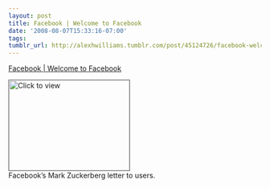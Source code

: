 ```yaml
---
layout: post
title: Facebook | Welcome to Facebook
date: '2008-08-07T15:33:16-07:00'
tags: 
tumblr_url: http://alexhwilliams.tumblr.com/post/45124726/facebook-welcome-to-facebook
---
```

<a href="https://www.iterasi.net/OpenViewer.aspx?sqrlitid=f4FZZatsG02DY4EnuqDP_w">Facebook | Welcome to Facebook</a><br/><p><a href="https://www.iterasi.net/OpenViewer.aspx?sqrlitid=f4FZZatsG02DY4EnuqDP_w" target="_blank"> <img src="http://AssetHost01a.iterasi.net/ec2eb670e447/94d5ad32ba6b/ff6f9e86baa1/ac1615abea97/8cc88900-54fa-44d4-a200-abffda3b92fa/thumbnail.jpg???20080807223055???AvMjQTqu88nd4Qk7YhNm8LGeWZnSzsUr+yRTr+IY3ma6jgalGky5v6QVXK9aUwn7EsBnv2a/aAXdrog3vp8V/5JXJJe2WAWXmfqYsYVeAUS0TA168g8S1OpGNK88iaOSrJIOtXX2h4tZmb5WKJALM6YrrsGZb2brtgj5ZiP/nw8=" width="240" height="180" style="border:solid 1px #666" alt="Click to view"/></a>
<br/>Facebook&#8217;s Mark Zuckerberg letter to users.</p>

